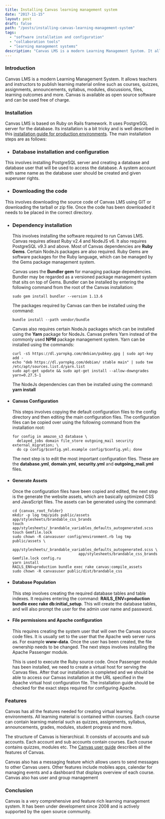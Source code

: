 ```yaml
---
title: Installing Canvas learning management system
date: "2017-11-15"
layout: post
draft: false
path: "/posts/installing-canvas-learning-management-system"
tags:
  - "software installation and configuration"
  - "collaboration tools"
  - "learning management systems"
description: "Canvas LMS is a modern Learning Management System. It allows teachers and instructors to publish learning material online such as courses, quizzes, assignments, announcements, syllabus, modules, discussions, files, learning outcomes and more. Canvas is available as open source software and can be used free of charge."
---
```


### Introduction
Canvas LMS is a modern Learning Management System. It allows teachers and instructors to publish learning material online such as courses, quizzes, assignments, announcements, syllabus, modules, discussions, files, learning outcomes and more. Canvas is available as open source software and can be used free of charge.

### Installation
Canvas LMS is based on Ruby on Rails framework. It uses PostgreSQL server for the database. Its installation is a bit tricky and is well described in this [installation guide for production environments](https://github.com/instructure/canvas-lms/wiki/Production-Start). The main installation steps are as follows:


* ### Database installation and configuration
This involves installing PostgreSQL server and creating a database and database user that will be used to access the database. A system account with same name as the database user should be created and given superuser rights.
* ### Downloading the code
This involves downloading the source code of Canvas LMS using GIT or downloading the tarball or zip file. Once the code has been downloaded it needs to be placed in the correct directory.
* ### Dependency installation
  This involves installing the software required to run Canvas LMS. Canvas requires atleast Ruby v2.4 and NodeJS v6. It also requires PostgreSQL v9.3 and above. Most of Canvas dependencies are **Ruby Gems**. Certain NodeJs packages are also required. Ruby Gems are software packages for the Ruby language, which can be managed by the Gems package management system.

  Canvas uses the **Bundler gem** for managing package dependencies. Bundler may be regarded as a versioned package management system that sits on top of Gems. Bundler can be installed by entering the following command from the root of the Canvas installation:

  ```
  sudo gem install bundler --version 1.13.6
  ```

  The packages required by Canvas can then be installed using the command:

  ```
  bundle install --path vendor/bundle
  ```

  Canvas also requires certain NodeJs packages which can be installed using the **Yarn** package for NodeJs. Canvas prefers Yarn instead of the commonly used **NPM** package management system. Yarn can be installed using the commands:

  ```
  curl -sS https://dl.yarnpkg.com/debian/pubkey.gpg | sudo apt-key add -
  echo "deb https://dl.yarnpkg.com/debian/ stable main" | sudo tee /etc/apt/sources.list.d/yarn.list
  sudo apt-get update && sudo apt-get install --allow-downgrades yarn=0.27.5-1
  ```

  The NodeJs dependencies can then be installed using the command: **yarn install**

* #### Canvas Configuration
  This steps involves copying the default configuration files to the config directory and then editing the main configuration files. The configuration files can be copied over using the following command from the installation root:

  ```
  for config in amazon_s3 database \
    delayed_jobs domain file_store outgoing_mail security external_migration; \
    do cp config/$config.yml.example config/$config.yml; done
  ```

  The next step is to edit the most important configuration files. These are the **database.yml**, **domain.yml**, **security.yml** and **outgoing_mail.yml** files.

* #### Generate Assets
  Once the configuration files have been copied and edited, the next step is the generate the website assets, which are basically optimized CSS and JavaScript files. The assets can be generated using the command:

  ```
  cd {canvas_root_folder}
  mkdir -p log tmp/pids public/assets app/stylesheets/brandable_css_brands
  touch app/stylesheets/_brandable_variables_defaults_autogenerated.scss
  touch Gemfile.lock
  sudo chown -R canvasuser config/environment.rb log tmp public/assets \
                                app/stylesheets/_brandable_variables_defaults_autogenerated.scss \
                                app/stylesheets/brandable_css_brands Gemfile.lock config.ru
  yarn install
  RAILS_ENV=production bundle exec rake canvas:compile_assets
  sudo chown -R canvasuser public/dist/brandable_css
  ```

* #### Database Population
  This step involves creating the required database tables and table indexes. It requires entering the command: **RAILS_ENV=production bundle exec rake db:initial_setup**. This will create the database tables, and will also prompt the user for the admin user name and password.

* #### File permissions and Apache configuration
  This requires creating the system user that will own the Canvas source code files. It is usually set to the user that the Apache web server runs as. For example **www-data**. Once the user has been created, the file ownership needs to be changed. The next steps involves installing the Apache Passenger module.

  This is used to execute the Ruby source code. Once Passenger module has been installed, we need to create a virtual host for serving the Canvas files. After that our installation is completed and we should be able to access our Canvas installation at the URL specified in the Apache virtual host configuration file. The installation guide should be checked for the exact steps required for configuring Apache.


### Features
  Canvas has all the features needed for creating virtual learning environments. All learning material is contained within courses. Each course can contain learning material such as quizzes, assignments, syllabus, announcements, grades, modules, student progress and more.

  The structure of Canvas is hierarchical. It consists of accounts and sub accounts. Each account and sub accounts contain courses. Each course contains quizzes, modules etc. The [Canvas user guide](https://community.canvaslms.com/community/answers/guides) describes all the features of Canvas.

  Canvas also has a messaging feature which allows users to send messages to other Canvas users. Other features include mobiles apps, calendar for managing events and a dashboard that displays overview of each course. Canvas also has user and group management

### Conclusion
Canvas is a very comprehensive and feature rich learning management system. It has been under development since 2008 and is actively supported by the open source community.
